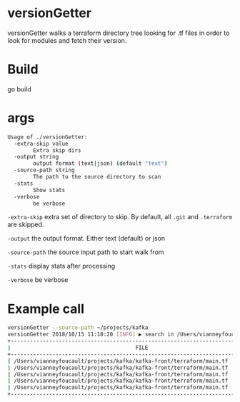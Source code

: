 # versionGetter


versionGetter walks a terraform directory tree looking for .tf files in order to look for modules and fetch their version.


# Build

go build

# args

```bash
Usage of ./versionGetter:
  -extra-skip value
        Extra skip dirs
  -output string
        output format (text|json) (default "text")
  -source-path string
        The path to the source directory to scan
  -stats
        Show stats
  -verbose
        be verbose
```

`-extra-skip` extra set of directory to skip. By default, all `.git` and `.terraform` are skipped.

`-output` the output format. Either text (default) or json

`-source-path` the source input path to start walk from

`-stats` display stats after processing

`-verbose` be verbose

# Example call

```bash 
versionGetter --source-path ~/projects/kafka
versionGetter 2018/10/15 11:18:20 [INFO] ▶ search in /Users/vianneyfoucault/projects/kafka
+------------------------------------------------------------------------+----------------+----------+------------------------------------------+---------+
|                                       FILE                             |     MODULE     |   TYPE   |                  SOURCE                  | VERSION |
+---------------------------------------------------------------------- -+----------------+----------+------------------------------------------+---------+
| /Users/vianneyfoucault/projects/kafka/kafka-front/terraform/main.tf    | network_finder | ssh      | remote_modules.git                       | 1.0.9   |
| /Users/vianneyfoucault/projects/kafka/kafka-front/terraform/main.tf    | security_group | registry | terraform-aws-modules/security-group/aws |    1.20 |
| /Users/vianneyfoucault/projects/kafka/kafka-front/terraform/main.tf    | iam_role       | ssh      | remote_modules.git                       | 1.0.9   |
| /Users/vianneyfoucault/projects/kafka/kafka-front/terraform/main.tf    | kafka          | ssh      | remote_modules.git                       | 1.0.9   |
| /Users/vianneyfoucault/projects/kafka/kafka-front/terraform/main.tf    | data_volume    | ssh      | remote_modules.git                       | 1.0.9   |
+------------------------------------------------------------------------+----------------+----------+------------------------------------------+---------+

```


